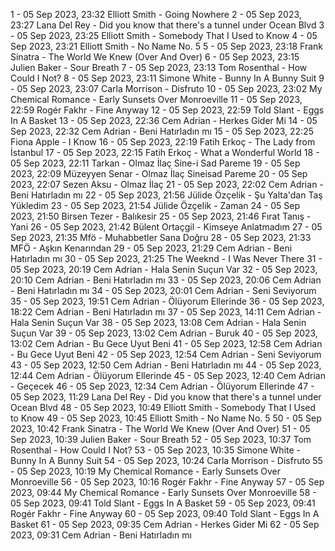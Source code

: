 1 - 05 Sep 2023, 23:32	Elliott Smith - Going Nowhere
2 - 05 Sep 2023, 23:27	Lana Del Rey - Did you know that there's a tunnel under Ocean Blvd
3 - 05 Sep 2023, 23:25	Elliott Smith - Somebody That I Used to Know
4 - 05 Sep 2023, 23:21	Elliott Smith - No Name No. 5
5 - 05 Sep 2023, 23:18	Frank Sinatra - The World We Knew (Over And Over)
6 - 05 Sep 2023, 23:15	Julien Baker - Sour Breath
7 - 05 Sep 2023, 23:13	Tom Rosenthal - How Could I Not?
8 - 05 Sep 2023, 23:11	Simone White - Bunny In A Bunny Suit
9 - 05 Sep 2023, 23:07	Carla Morrison - Disfruto
10 - 05 Sep 2023, 23:02	My Chemical Romance - Early Sunsets Over Monroeville
11 - 05 Sep 2023, 22:59	Rogér Fakhr - Fine Anyway
12 - 05 Sep 2023, 22:59	Told Slant - Eggs In A Basket
13 - 05 Sep 2023, 22:36	Cem Adrian - Herkes Gider Mi
14 - 05 Sep 2023, 22:32	Cem Adrian - Beni Hatırladın mı
15 - 05 Sep 2023, 22:25	Fiona Apple - I Know
16 - 05 Sep 2023, 22:19	Fatih Erkoç - The Lady from İstanbul
17 - 05 Sep 2023, 22:15	Fatih Erkoç - What a Wonderful World
18 - 05 Sep 2023, 22:11	Tarkan - Olmaz İlaç Sine-i Sad Pareme
19 - 05 Sep 2023, 22:09	Müzeyyen Senar - Olmaz İlaç Sineisad Pareme
20 - 05 Sep 2023, 22:07	Sezen Aksu - Olmaz İlaç
21 - 05 Sep 2023, 22:02	Cem Adrian - Beni Hatırladın mı
22 - 05 Sep 2023, 21:56	Jülide Özçelik - Şu Yalta'dan Taş Yükledim
23 - 05 Sep 2023, 21:54	Jülide Özçelik - Zaman
24 - 05 Sep 2023, 21:50	Birsen Tezer - Balıkesir
25 - 05 Sep 2023, 21:46	Fırat Tanış - Yani
26 - 05 Sep 2023, 21:42	Bülent Ortaçgil - Kimseye Anlatmadım
27 - 05 Sep 2023, 21:35	Mfö - Muhabbetler Sana Doğru
28 - 05 Sep 2023, 21:33	MFÖ - Aşkın Kenarından
29 - 05 Sep 2023, 21:29	Cem Adrian - Beni Hatırladın mı
30 - 05 Sep 2023, 21:25	The Weeknd - I Was Never There
31 - 05 Sep 2023, 20:19	Cem Adrian - Hala Senin Suçun Var
32 - 05 Sep 2023, 20:10	Cem Adrian - Beni Hatırladın mı
33 - 05 Sep 2023, 20:06	Cem Adrian - Beni Hatırladın mı
34 - 05 Sep 2023, 20:01	Cem Adrian - Seni Seviyorum
35 - 05 Sep 2023, 19:51	Cem Adrian - Ölüyorum Ellerinde
36 - 05 Sep 2023, 18:22	Cem Adrian - Beni Hatırladın mı
37 - 05 Sep 2023, 14:11	Cem Adrian - Hala Senin Suçun Var
38 - 05 Sep 2023, 13:08	Cem Adrian - Hala Senin Suçun Var
39 - 05 Sep 2023, 13:02	Cem Adrian - Buruk
40 - 05 Sep 2023, 13:02	Cem Adrian - Bu Gece Uyut Beni
41 - 05 Sep 2023, 12:58	Cem Adrian - Bu Gece Uyut Beni
42 - 05 Sep 2023, 12:54	Cem Adrian - Seni Seviyorum
43 - 05 Sep 2023, 12:50	Cem Adrian - Beni Hatırladın mı
44 - 05 Sep 2023, 12:44	Cem Adrian - Ölüyorum Ellerinde
45 - 05 Sep 2023, 12:40	Cem Adrian - Geçecek
46 - 05 Sep 2023, 12:34	Cem Adrian - Ölüyorum Ellerinde
47 - 05 Sep 2023, 11:29	Lana Del Rey - Did you know that there's a tunnel under Ocean Blvd
48 - 05 Sep 2023, 10:49	Elliott Smith - Somebody That I Used to Know
49 - 05 Sep 2023, 10:45	Elliott Smith - No Name No. 5
50 - 05 Sep 2023, 10:42	Frank Sinatra - The World We Knew (Over And Over)
51 - 05 Sep 2023, 10:39	Julien Baker - Sour Breath
52 - 05 Sep 2023, 10:37	Tom Rosenthal - How Could I Not?
53 - 05 Sep 2023, 10:35	Simone White - Bunny In A Bunny Suit
54 - 05 Sep 2023, 10:24	Carla Morrison - Disfruto
55 - 05 Sep 2023, 10:19	My Chemical Romance - Early Sunsets Over Monroeville
56 - 05 Sep 2023, 10:16	Rogér Fakhr - Fine Anyway
57 - 05 Sep 2023, 09:44	My Chemical Romance - Early Sunsets Over Monroeville
58 - 05 Sep 2023, 09:41	Told Slant - Eggs In A Basket
59 - 05 Sep 2023, 09:41	Rogér Fakhr - Fine Anyway
60 - 05 Sep 2023, 09:40	Told Slant - Eggs In A Basket
61 - 05 Sep 2023, 09:35	Cem Adrian - Herkes Gider Mi
62 - 05 Sep 2023, 09:31	Cem Adrian - Beni Hatırladın mı
